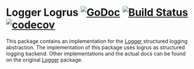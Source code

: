 # Logger Logrus [![GoDoc](https://godoc.org/github.com/leononame/logger-logrus?status.svg)](https://godoc.org/github.com/leononame/logger-logrus) [![Build Status](https://cloud.drone.io/api/badges/leononame/logger-logrus/status.svg)](https://cloud.drone.io/leononame/logger-logrus) [![codecov](https://codecov.io/gh/leononame/logger-logrus/branch/master/graph/badge.svg)](https://codecov.io/gh/leononame/logger-logrus)

This package contains an implementation for the [Logger](https://github.com/leononame/logger) structured logging abstraction. The implementation of this package uses logrus as structured logging backend. Other implementations and the actual docs can be found on the original [Logger](https://github.com/leononame/logger) package.
